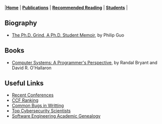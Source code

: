 |[<b>Home</b>](https://hxuhack.github.io/) | [<b>Publications</b>](../publication/list) | [<b>Recommended Reading</b>](../culture/list) | [<b>Students</b>](../students/list) |

## Biography 

- [The Ph.D. Grind, A Ph.D. Student Memoir](http://pgbovine.net/PhD-memoir/pguo-PhD-grind.pdf), by Philip Guo

## Books

- [Computer Systems: A Programmer's Perspective](https://book.douban.com/subject/3023631/), by Randal Bryant and David R. O'Hallaron

## Useful Links
- [Recent Conferences](http://confsearch.ethz.ch/confsearch/faces/pages/topic.jsp?topic=Security%20&sortMode=1&graphicView=1)  
- [CCF Ranking](http://www.ccf.org.cn/xspj/gyml/)   
- [Common Bugs in Writting](http://www.cs.columbia.edu/~hgs/etc/writing-bugs.html)  
- [Top Cybersecurity Scientists](http://s3.eurecom.fr/~balzarot/notes/top4/index.html)  
- [Software Engineering Academic Genealogy](http://taoxie.cs.illinois.edu/sefamily.htm)

